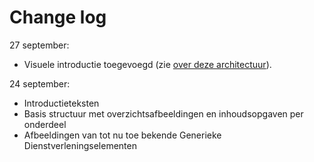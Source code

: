 # Change log

27 september:

- Visuele introductie toegevoegd (zie [over deze architectuur](over_deze_architectuur.md)).

24 september:

- Introductieteksten
- Basis structuur met overzichtsafbeeldingen en inhoudsopgaven per onderdeel
- Afbeeldingen van tot nu toe bekende Generieke Dienstverleningselementen
